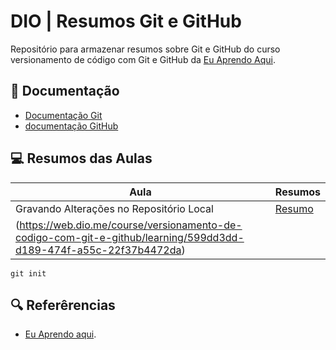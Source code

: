 
# DIO | Resumos Git e GitHub

Repositório para armazenar resumos sobre Git e GitHub
do curso versionamento de código com Git e GitHub da 
[Eu Aprendo Aqui](https://www.dio.me/).

## 📃 Documentação 
- [Documentação Git](https://git-scm.com/doc)
- [documentação GitHub](https://docs.github.com/)

## 💻 Resumos das Aulas

| Aula | Resumos |
|------|--------|
|Gravando Alterações no Repositório Local | [Resumo]() |
(https://web.dio.me/course/versionamento-de-codigo-com-git-e-github/learning/599dd3dd-d189-474f-a55c-22f37b4472da) |

```
git init
```

## 🔍 Referêrencias
- [Eu Aprendo aqui](https://www.dio.me/).
